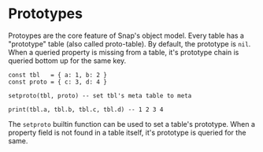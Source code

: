 # Prototypes 

Protoypes are the core feature of Snap's object model. Every table has 
a "prototype" table (also called proto-table).
By default, the prototype is `nil`.
When a queried property is missing from a table, it's prototype chain is queried bottom up for the same key.

```snap
const tbl   = { a: 1, b: 2 }
const proto = { c: 3, d: 4 }

setproto(tbl, proto) -- set tbl's meta table to meta

print(tbl.a, tbl.b, tbl.c, tbl.d) -- 1 2 3 4
```

The `setproto` builtin function can be used to set a table's prototype.
When a property field is not found in a table itself, it's prototype is
queried for the same.